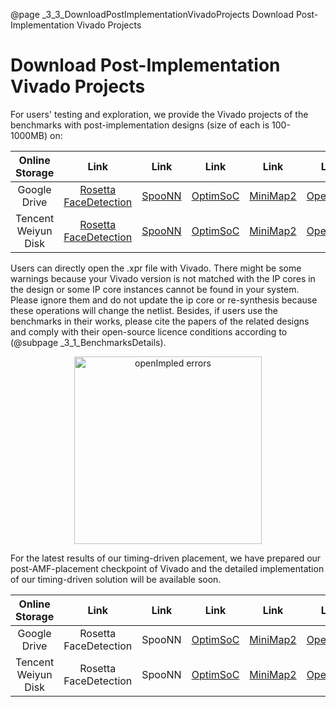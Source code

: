 @page _3_3_DownloadPostImplementationVivadoProjects Download Post-Implementation Vivado Projects
# Download Post-Implementation Vivado Projects

For users' testing and exploration, we provide the Vivado projects of the benchmarks with post-implementation designs (size of each is 100-1000MB) on: 

|   Online Storage    |                                                     Link                                                     |                                             Link                                             |                                              Link                                              |                                              Link                                              |                                              Link                                               |                                             Link                                             |                                            Link                                             |                                                   Link                                                   |
| :-----------------: | :----------------------------------------------------------------------------------------------------------: | :------------------------------------------------------------------------------------------: | :--------------------------------------------------------------------------------------------: | :--------------------------------------------------------------------------------------------: | :---------------------------------------------------------------------------------------------: | :------------------------------------------------------------------------------------------: | :-----------------------------------------------------------------------------------------: | :------------------------------------------------------------------------------------------------------: |
|    Google Drive     | [Rosetta FaceDetection ](https://drive.google.com/file/d/10ZmeYW4b2oSkpu4rnDMG29kqwPJ8FKa0/view?usp=sharing) | [SpooNN](https://drive.google.com/file/d/1LRg-HHw9Zir_V572_zzimhxik4FPOTWI/view?usp=sharing) | [OptimSoC](https://drive.google.com/file/d/1Sx-ng7H-prkP6KbSuIT_DM_Hn0qa5fQv/view?usp=sharing) | [MiniMap2](https://drive.google.com/file/d/1Dp1nL9KYuBgBjU2-1eL3IzYpl4OFD7As/view?usp=sharing) | [OpenPiton](https://drive.google.com/file/d/1b0sWwoWq6XyiqWWxUxLlI9rAszVmR5WI/view?usp=sharing) | [MemN2N](https://drive.google.com/file/d/1hGsxzdfVD9OaRRtxnqqOXju8A8X4AKOv/view?usp=sharing) | [BLSTM](https://drive.google.com/file/d/1XpWyHGnZIo71DkctqxEEht1clh5go6SE/view?usp=sharing) | [Rosetta DigitRecog](https://drive.google.com/file/d/13wEQTSIW8CsKQeb23WbsntRGp2CF2voG/view?usp=sharing) |
| Tencent Weiyun Disk |                         [Rosetta FaceDetection ](https://share.weiyun.com/1le7iJjW)                          |                         [SpooNN](https://share.weiyun.com/mOqrz0JT)                          |                         [OptimSoC](https://share.weiyun.com/nIFDLOX0)                          |                         [MiniMap2](https://share.weiyun.com/9K4Pmtmv)                          |                         [OpenPiton](https://share.weiyun.com/RVxP3RX8)                          |                         [MemN2N](https://share.weiyun.com/MDolGB8H)                          |                         [BLSTM](https://share.weiyun.com/HzfUK7do)                          |                         [Rosetta DigitRecog](https://share.weiyun.com/rbJhbFvn)                          |



Users can directly open the .xpr file with Vivado. There might be some warnings because your Vivado version is not matched with the IP cores in the design or some IP core instances cannot be found in your system. Please ignore them and do not update the ip core or re-synthesis because these operations will change the netlist. Besides, if users use the benchmarks in their works, please cite the papers of the related designs and comply with their open-source licence conditions according to (@subpage _3_1_BenchmarksDetails).


<center>
<img src="errors.png" align="center" alt="openImpled errors" title="openImpled errors" width="300" /> 
</center>


For the latest results of our timing-driven placement, we have prepared our post-AMF-placement checkpoint of Vivado and the detailed implementation of our timing-driven solution will be available soon.

|   Online Storage    |         Link          |  Link  |                                              Link                                              |                                              Link                                              |                                              Link                                               |                                             Link                                             | Link  |        Link        |
| :-----------------: | :-------------------: | :----: | :--------------------------------------------------------------------------------------------: | :--------------------------------------------------------------------------------------------: | :---------------------------------------------------------------------------------------------: | :------------------------------------------------------------------------------------------: | :---: | :----------------: |
|    Google Drive     | Rosetta FaceDetection | SpooNN | [OptimSoC](https://drive.google.com/file/d/1P-91LgLzDrptQi31PdxWbOBqm8IhNjpy/view?usp=sharing) | [MiniMap2](https://drive.google.com/file/d/19Tfilc5XFWK80R2GbcJXlEZYmCFE7KpD/view?usp=sharing) | [OpenPiton](https://drive.google.com/file/d/1uNf9EvaVSaV6-82esd7if-Ife0tSaPuz/view?usp=sharing) | [MemN2N](https://drive.google.com/file/d/1pWUD6aTO3FZsS6WpV819haWlD1EvYgmZ/view?usp=sharing) | BLSTM | Rosetta DigitRecog |
| Tencent Weiyun Disk | Rosetta FaceDetection | SpooNN |                         [OptimSoC](https://share.weiyun.com/ehWiXtKg)                          |                         [MiniMap2](https://share.weiyun.com/6qeF4ser)                          |                         [OpenPiton](https://share.weiyun.com/EShQD9IV)                          |                         [MemN2N](https://share.weiyun.com/mtBnqgI0)                          | BLSTM | Rosetta DigitRecog |


